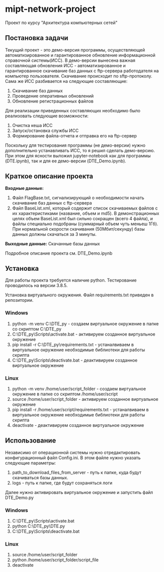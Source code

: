 # mipt-network-project
Проект по курсу "Архитектура компьютерных сетей"

## Постановка задачи
Текущий проект - это демо-версия программы, осуществляющей автоматизированное и гарантированное обновление информационной справочной системы(ИСС). В демо-версии вынесена важная составляющая обновления ИСС - автоматизированное и гарантированное скачивание баз данных с ftp-сервера работодателя на компьютер пользователя. Скачивание происходит по sftp-протоколу. Сама же ИСС разбивается на следующие составляющие:

1. Скачивание баз данных
2. Проведение оперативных обновлений
3. Обновление регистрационных файлов

Для реализации приведенных составляющих необходимо было реализовать следующие возможности:

1. Очистка кеша ИСС
2. Запуск/остановка службы ИСС
3. Формирование файла-отчета и отправка его на ftp-сервер

Поскольку для тестирования программы (не демо-версии) нужно дополнительно устанавливать ИСС, то я решил сделать демо-версию. При этом для ясности выложил jupyter-notebook как для программы (DTE.ipynb), так и для ее демо-версии (DTE_Demo.ipynb).

## Краткое описание проекта

**Входные данные:**
1. Файл FlagBase.txt, сигнализирующий о необходимости начать скачивание баз данных с ftp-сервера
2. Файл BaseList.xml, который содержит список скачиваемых файлов с их характеристиками (название, объем и md5). В демонстрационных целях объем BaseList.xml был сильно сокращен (всего 4 файла), и файлы специально подобраны (суммарный объем чуть меньеш 1Гб). При нормальной скорости скачивания (50Мбит/секунду) базы данных должны скачаться за 3 минуты. 

**Выходные данные:**
Скачанные базы данных

Подробное описание проекта см. DTE_Demo.ipynb

## Установка

Для работы проекта требуется наличие python. Тестирование проводилось на версии 3.8.5.

Установка виртуального окружения. Файл requirements.txt приведен в репозитории.

### Windows
1. python -m venv C:\DTE_py - создаем виртуальное окружение в папке со скриптом C:\DTE_py
2. C:\DTE_py\Scripts\activate.bat - активируем созданное виртуальное окружение
3. pip install -r C:\DTE_py\requirements.txt - устаналвиваем в виртуальное окружение необходимые библиотеки для работы скрипта
4. C:\DTE_py\Scripts\deactivate.bat - деактивируем созданное виртуальное окружение

### Linux
1. python -m venv /home/user/script_folder - создаем виртуальное окружение в папке со скриптом /home/user/script
2. source /home/user/script_folder -       активируем созданное виртуальное окружение
3. pip install -r  /home/user/script/requirements.txt - устаналвиваем в виртуальное окружение необходимые библиотеки для работы скрипта
4. deactivate - деактивируем созданное виртуальное окружение

## Использование

Независимо от операционной системы нужно отредактировать конфигурационный файл Config.ini. В этом файле нужно указать следующие параметры:
1. path_to_download_files_from_server - путь к папке, куда будут скачиваться базы данных.
2. logs - путь к папке, где будут сохраняться логи

Далее нужно активировать виртуальное окружение и запустить файл DTE_Demo.py

### Windows
1. C:\DTE_py\Scripts\activate.bat
2. python C:\DTE_py\DTE.py
3. C:\DTE_py\Scripts\deactivate.bat

### Linux
1. source /home/user/script_folder
2. python /home/user/script_folder/script_file
3. deactivate
    





  



